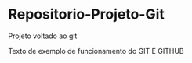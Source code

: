 # Repositorio-Projeto-Git
Projeto voltado ao git

Texto de exemplo de funcionamento do GIT E GITHUB
